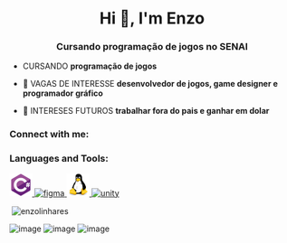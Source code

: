 <h1 align="center">Hi 👋, I'm Enzo</h1>
<h3 align="center">Cursando programação de jogos no SENAI</h3>

- CURSANDO **programação de jogos**

- 👯 VAGAS DE INTERESSE **desenvolvedor de jogos, game designer e programador gráfico**

- 🤝 INTERESES FUTUROS **trabalhar fora do pais e ganhar em dolar**

<h3 align="left">Connect with me:</h3>
<p align="left">
</p>

<h3 align="left">Languages and Tools:</h3>
<p align="left"> <a href="https://www.w3schools.com/cs/" target="_blank" rel="noreferrer"> <img src="https://raw.githubusercontent.com/devicons/devicon/master/icons/csharp/csharp-original.svg" alt="csharp" width="40" height="40"/> </a> <a href="https://www.figma.com/" target="_blank" rel="noreferrer"> <img src="https://www.vectorlogo.zone/logos/figma/figma-icon.svg" alt="figma" width="40" height="40"/> </a> <a href="https://www.linux.org/" target="_blank" rel="noreferrer"> <img src="https://raw.githubusercontent.com/devicons/devicon/master/icons/linux/linux-original.svg" alt="linux" width="40" height="40"/> </a> <a href="https://unity.com/" target="_blank" rel="noreferrer"> <img src="https://www.vectorlogo.zone/logos/unity3d/unity3d-icon.svg" alt="unity" width="40" height="40"/> </a> </p>

<p>&nbsp;<img align="center" src="https://github-readme-stats.vercel.app/api?username=enzolinhares&show_icons=true&title_color=e5e907&text_color=1fa01c&bg_color=000000&hide_border=true&locale=en" alt="enzolinhares" /></p>


<img width="191" height="281" alt="image" src="https://github.com/user-attachments/assets/9815ac8e-23ac-4be1-bb82-b41417de69ec" />
<img width="165" height="177" alt="image" src="https://github.com/user-attachments/assets/643cab8f-4625-430c-84cf-fb98b09b9195" />
<img width="179" height="171" alt="image" src="https://github.com/user-attachments/assets/e53a6bf6-5713-47c6-a82a-89d011b02c25" />

